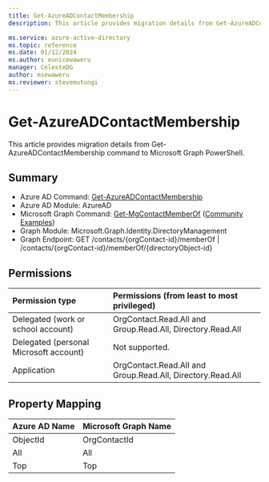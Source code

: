 ```yaml
---
title: Get-AzureADContactMembership
description: This article provides migration details from Get-AzureADContactMembership command to Microsoft Graph PowerShell.

ms.service: azure-active-directory
ms.topic: reference
ms.date: 01/12/2024
ms.author: eunicewaweru
manager: CelesteDG
author: msewaweru
ms.reviewer: stevemutungi
---
```


# Get-AzureADContactMembership

This article provides migration details from Get-AzureADContactMembership command to Microsoft Graph PowerShell.

## Summary

+ Azure AD Command: [Get-AzureADContactMembership](/powershell/module/azuread/get-azureadcontactmembership)
+ Azure AD Module: AzureAD
+ Microsoft Graph Command: [Get-MgContactMemberOf](/powershell/module/microsoft.graph.identity.directorymanagement/get-mgcontactmemberof) ([Community Examples](https://github.com/orgs/msgraph/discussions?discussions_q=Get-MgContactMemberOf))
+ Graph Module: Microsoft.Graph.Identity.DirectoryManagement
+ Graph Endpoint: GET /contacts/{orgContact-id}/memberOf | /contacts/{orgContact-id}/memberOf/{directoryObject-id}

## Permissions

|Permission type      | Permissions (from least to most privileged)              |
|:--------------------|:---------------------------------------------------------|
|Delegated (work or school account) | OrgContact.Read.All and Group.Read.All, Directory.Read.All  |
|Delegated (personal Microsoft account) | Not supported.    |
|Application | OrgContact.Read.All and Group.Read.All, Directory.Read.All |

## Property Mapping

|Azure AD Name|Microsoft Graph Name|
|---|---|
|ObjectId|OrgContactId|
|All|All|
|Top|Top|